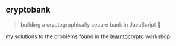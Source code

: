 ## cryptobank

> building a cryptographically secure bank in JavaScript 🏦

my solutions to the problems found in the
[learntocrypto](https://github.com/sodium-friends/learntocrypto) workshop
